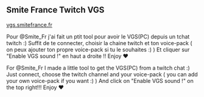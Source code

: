 ## Smite France Twitch VGS

[vgs.smitefrance.fr](https://vgs.smitefrance.fr/)

Pour @Smite_Fr j'ai fait un ptit tool pour avoir le VGS(PC) depuis un tchat twitch :)
Suffit de te connecter, choisir la chaine twitch et ton voice-pack ( on peux ajouter ton propre voice-pack si tu le souhaites :) )
Et cliquer sur "Enable VGS sound !" en haut a droite !!
Enjoy ❤️

For @Smite_Fr I made a little tool to get the VGS(PC) from a twitch chat :)
Just connect, choose the twitch channel and your voice-pack ( you can add your own voice-pack if you want :) )
And click on "Enable VGS sound !" on the top right!!!
Enjoy ❤️
